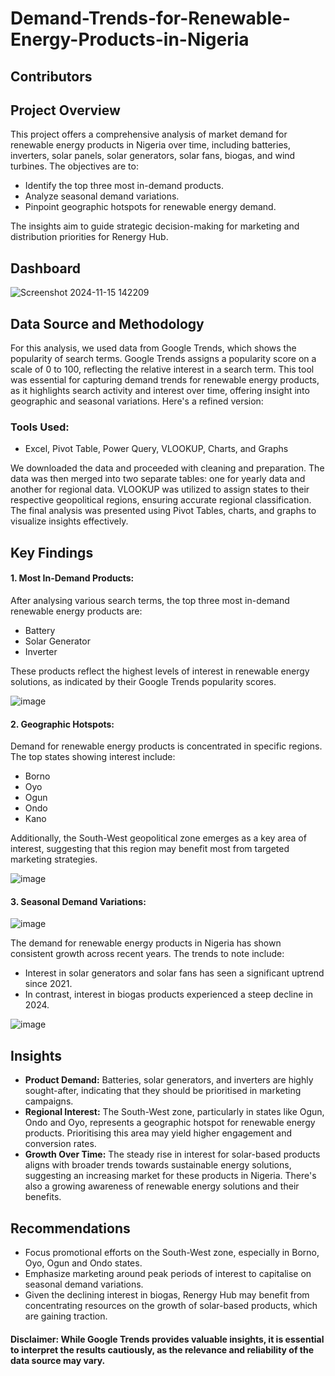 # Demand-Trends-for-Renewable-Energy-Products-in-Nigeria
## Contributors

## Project Overview
This project offers a comprehensive analysis of market demand for renewable energy products in Nigeria over time, including batteries, inverters, solar panels, solar generators, solar fans, biogas, and wind turbines. The objectives are to:  
- Identify the top three most in-demand products.
- Analyze seasonal demand variations.
- Pinpoint geographic hotspots for renewable energy demand.  

The insights aim to guide strategic decision-making for marketing and distribution priorities for Renergy Hub.  
## Dashboard

![Screenshot 2024-11-15 142209](https://github.com/user-attachments/assets/969bf7f2-ca5c-4ef4-9c80-a37a117bf4b6)

## Data Source and Methodology
For this analysis, we used data from Google Trends, which shows the popularity of search terms. Google Trends assigns a popularity score on a scale of 0 to 100, reflecting the relative interest in a search term. This tool was essential for capturing demand trends for renewable energy products, as it highlights search activity and interest over time, offering insight into geographic and seasonal variations.
Here's a refined version:

### Tools Used: 
- Excel, Pivot Table, Power Query, VLOOKUP, Charts, and Graphs  

We downloaded the data and proceeded with cleaning and preparation. The data was then merged into two separate tables: one for yearly data and another for regional data. VLOOKUP was utilized to assign states to their respective geopolitical regions, ensuring accurate regional classification. The final analysis was presented using Pivot Tables, charts, and graphs to visualize insights effectively. 

## Key Findings
#### 1. Most In-Demand Products:
After analysing various search terms, the top three most in-demand renewable energy products are:
- Battery
- Solar Generator
- Inverter

These products reflect the highest levels of interest in renewable energy solutions, as indicated by their Google Trends popularity scores.

![image](https://github.com/user-attachments/assets/71a9338c-b763-4133-909f-2a7409955348)


#### 2. Geographic Hotspots:
Demand for renewable energy products is concentrated in specific regions. The top states showing interest include:
- Borno
- Oyo
- Ogun
- Ondo
- Kano

Additionally, the South-West geopolitical zone emerges as a key area of interest, suggesting that this region may benefit most from targeted marketing strategies.

![image](https://github.com/user-attachments/assets/9daa465f-539a-40b7-87da-18cd3be160b8)


#### 3. Seasonal Demand Variations:

![image](https://github.com/user-attachments/assets/c17a393e-525d-4109-a0dc-96d3a3a0e4d9)


The demand for renewable energy products in Nigeria has shown consistent growth across recent years. The trends to note include:
- Interest in solar generators and solar fans has seen a significant uptrend since 2021.
- In contrast, interest in biogas products experienced a steep decline in 2024.

![image](https://github.com/user-attachments/assets/03107aa7-708e-47a3-a3e9-a9e9ba743c48)


## Insights
- **Product Demand:** Batteries, solar generators, and inverters are highly sought-after, indicating that they should be prioritised in marketing campaigns.
- **Regional Interest:** The South-West zone, particularly in states like Ogun, Ondo and Oyo, represents a geographic hotspot for renewable energy products. Prioritising this area may yield higher engagement and conversion rates.
- **Growth Over Time:** The steady rise in interest for solar-based products aligns with broader trends towards sustainable energy solutions, suggesting an increasing market for these products in Nigeria. There's also a growing awareness of renewable energy solutions and their benefits.

## Recommendations
- Focus promotional efforts on the South-West zone, especially in Borno, Oyo, Ogun and Ondo states.
- Emphasize marketing around peak periods of interest to capitalise on seasonal demand variations.
- Given the declining interest in biogas, Renergy Hub may benefit from concentrating resources on the growth of solar-based products, which are gaining traction.

#### Disclaimer: While Google Trends provides valuable insights, it is essential to interpret the results cautiously, as the relevance and reliability of the data source may vary.
